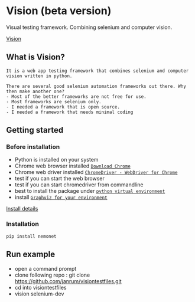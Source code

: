 # Vision (beta version)
Visual testing framework. Combining selenium and computer vision.

<a href="https://www.nemonet.io" target="_blank">Vision</a>

## What is Vision?
```
It is a web app testing framework that combines selenium and computer vision written in python.

There are several good selenium automation frameworks out there. Why then make another one? 
- Most of the better frameworks are not free for use.
- Most frameworks are selenium only.
- I needed a framework that is open source.
- I needed a framework that needs minimal coding
```
## Getting started
### Before installation
- Python is installed on your system
- Chrome web browser installed <a href="https://www.google.com/intl/en/chrome/" target="_blank">`Download Chrome`</a>
- Chrome web driver installed <a href="https://chromedriver.chromium.org/downloads" target="_blank">`ChromeDriver - WebDriver for Chrome`</a>
- test if you can start the web browser
- test if you can start chromedriver from commandline
- best  to install the package under <a href="https://docs.python.org/3.6/library/venv.html" target="_blank">`python virtual environment`</a>
- install <a href="https://graphviz.org" target="_blank">`Graphviz for your environment`</a>

[Install details](install.md)

### Installation
```
pip install nemonet
```

## Run example
- open a command prompt
- clone following repo : git clone https://github.com/janrum/visiontestfiles.git
- cd into visiontestfiles
- vision selenium-dev
